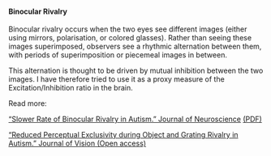 #### **Binocular Rivalry** ####

Binocular rivalry occurs when the two eyes see different images
(either using mirrors, polarisation, or colored glasses). Rather
than seeing these images superimposed, observers see a rhythmic
alternation between them, with periods of superimposition or
piecemeal images in between.

This alternation is thought to be driven by mutual inhibition
between the two images. I have therefore tried to use it as a
proxy measure of the Excitation/Inhibition ratio in the brain.

Read more:

[“Slower Rate of Binocular Rivalry in Autism.” Journal of Neuroscience](http://www.jneurosci.org/content/33/43/16983)
[(PDF)](/pubs/16983.full.pdf)

[“Reduced Perceptual Exclusivity during Object and Grating Rivalry in Autism.” Journal of Vision (Open access)](http://jov.arvojournals.org/article.aspx?articleid=2442873)
